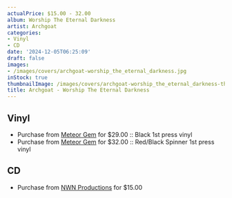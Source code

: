 ```yaml
---
actualPrice: $15.00 - 32.00
album: Worship The Eternal Darkness
artist: Archgoat
categories:
- Vinyl
- CD
date: '2024-12-05T06:25:09'
draft: false
images:
- /images/covers/archgoat-worship_the_eternal_darkness.jpg
inStock: true
thumbnailImage: /images/covers/archgoat-worship_the_eternal_darkness-thumb.jpg
title: Archgoat - Worship The Eternal Darkness
---
```


## Vinyl
* Purchase from [Meteor Gem](https://meteor-gem.com/products/archgoat-worship-the-eternal-darkness-lp-1) for $29.00 :: Black 1st press vinyl
* Purchase from [Meteor Gem](https://meteor-gem.com/products/archgoat-worship-the-eternal-darkness-lp-1) for $32.00 :: Red/Black Spinner 1st press vinyl
## CD
* Purchase from [NWN Productions](http://shop.nwnprod.com/index.php?route=product/product&path=93&product_id=57904&sort=pd.name&order=ASC) for $15.00
